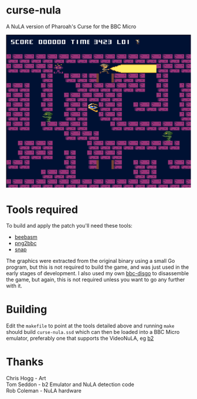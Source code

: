 # curse-nula
A NuLA version of Pharoah's Curse for the BBC Micro

![Screenshot](screenshot.png)

# Tools required

To build and apply the patch you'll need these tools:

* [beebasm](https://github.com/stardot/beebasm)
* [png2bbc](https://github.com/dave-f/png2bbc)
* [snap](https://github.com/dave-f/snap)

The graphics were extracted from the original binary using a small Go program, but this is not required to build the game, and was just used in the early stages of development.  I also used my own [bbc-disgo](https://github.com/dave-f/bbc-disgo) to disassemble the game, but again, this is not required unless you want to go any further with it.

# Building

Edit the `makefile` to point at the tools detailed above and running `make` should build `curse-nula.ssd` which can then be loaded into a BBC Micro emulator, preferably one that supports the VideoNuLA, eg [b2](https://github.com/tom-seddon/b2)

# Thanks

Chris Hogg - Art  
Tom Seddon - b2 Emulator and NuLA detection code  
Rob Coleman - NuLA hardware

